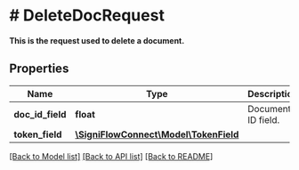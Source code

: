 # # DeleteDocRequest

#### This is the request used to delete a document.

## Properties

Name | Type | Description | Notes
------------ | ------------- | ------------- | -------------
**doc_id_field** | **float** | Document ID field. |
**token_field** | [**\SigniFlowConnect\Model\TokenField**](TokenField.md) |  |

[[Back to Model list]](../../README.md#models) [[Back to API list]](../../README.md#endpoints) [[Back to README]](../../README.md)
